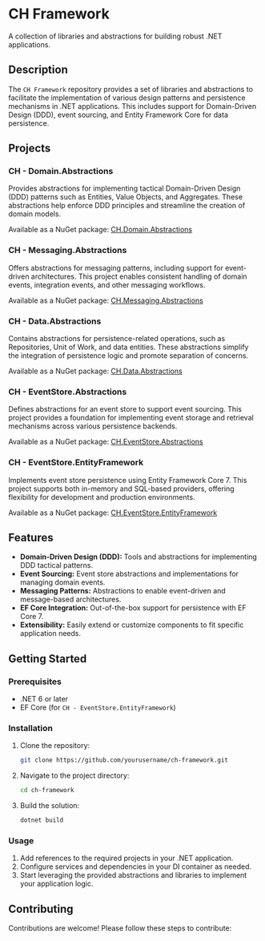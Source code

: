 
# CH Framework

A collection of libraries and abstractions for building robust .NET applications.

## Description

The `CH Framework` repository provides a set of libraries and abstractions to facilitate the implementation of various design patterns and persistence mechanisms in .NET applications. This includes support for Domain-Driven Design (DDD), event sourcing, and Entity Framework Core for data persistence.

## Projects

### CH - Domain.Abstractions

Provides abstractions for implementing tactical Domain-Driven Design (DDD) patterns such as Entities, Value Objects, and Aggregates. These abstractions help enforce DDD principles and streamline the creation of domain models.

Available as a NuGet package: [CH.Domain.Abstractions](https://www.nuget.org/packages/CH.Domain.Abstractions)

### CH - Messaging.Abstractions

Offers abstractions for messaging patterns, including support for event-driven architectures. This project enables consistent handling of domain events, integration events, and other messaging workflows.

Available as a NuGet package: [CH.Messaging.Abstractions](https://www.nuget.org/packages/CH.Messaging.Abstractions)

### CH - Data.Abstractions

Contains abstractions for persistence-related operations, such as Repositories, Unit of Work, and data entities. These abstractions simplify the integration of persistence logic and promote separation of concerns.

Available as a NuGet package: [CH.Data.Abstractions](https://www.nuget.org/packages/CH.Data.Abstractions)

### CH - EventStore.Abstractions

Defines abstractions for an event store to support event sourcing. This project provides a foundation for implementing event storage and retrieval mechanisms across various persistence backends.

Available as a NuGet package: [CH.EventStore.Abstractions](https://www.nuget.org/packages/CH.EventStore.Abstractions)

### CH - EventStore.EntityFramework

Implements event store persistence using Entity Framework Core 7. This project supports both in-memory and SQL-based providers, offering flexibility for development and production environments.

Available as a NuGet package: [CH.EventStore.EntityFramework](https://www.nuget.org/packages/CH.EventStore.EntityFramework)

## Features

- **Domain-Driven Design (DDD):** Tools and abstractions for implementing DDD tactical patterns.
- **Event Sourcing:** Event store abstractions and implementations for managing domain events.
- **Messaging Patterns:** Abstractions to enable event-driven and message-based architectures.
- **EF Core Integration:** Out-of-the-box support for persistence with EF Core 7.
- **Extensibility:** Easily extend or customize components to fit specific application needs.

## Getting Started

### Prerequisites

- .NET 6 or later
- EF Core (for `CH - EventStore.EntityFramework`)

### Installation

1. Clone the repository:
   ```bash
   git clone https://github.com/yourusername/ch-framework.git
   ```
2. Navigate to the project directory:
   ```bash
   cd ch-framework
   ```
3. Build the solution:
   ```bash
   dotnet build
   ```

### Usage

1. Add references to the required projects in your .NET application.
2. Configure services and dependencies in your DI container as needed.
3. Start leveraging the provided abstractions and libraries to implement your application logic.

## Contributing

Contributions are welcome! Please follow these steps to contribute:
